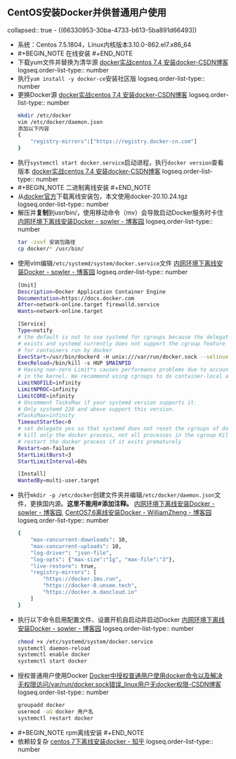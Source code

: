 ## CentOS安装Docker并供普通用户使用
collapsed:: true
	- ((66330953-30ba-4733-b613-5ba891d66493))
- 系统：Centos 7.5.1804，Linux内核版本3.10.0-862.el7.x86_64
- #+BEGIN_NOTE
  在线安装
  #+END_NOTE
- 下载yum文件并替换为清华源 [docker实战centos 7.4 安装docker-CSDN博客](https://blog.csdn.net/chezhang8929/article/details/100794541)
  logseq.order-list-type:: number
- 执行`yum install -y docker-ce`安装社区版
  logseq.order-list-type:: number
- 更换Docker源 [docker实战centos 7.4 安装docker-CSDN博客](https://blog.csdn.net/chezhang8929/article/details/100794541)
  logseq.order-list-type:: number
  ``` bash
  mkdir /etc/docker
  vim /etc/docker/daemon.json
  添加以下内容
  {
      "registry-mirrors":["https://registry.docker-cn.com"]
  }
  ```
- 执行`systemctl start docker.service`启动进程，执行`docker version`查看版本 [docker实战centos 7.4 安装docker-CSDN博客](https://blog.csdn.net/chezhang8929/article/details/100794541)
  logseq.order-list-type:: number
- #+BEGIN_NOTE
  二进制离线安装
  #+END_NOTE
- 从[docker官方](https://download.docker.com/linux/static/stable/x86_64/)下载离线安装包，本文使用docker-20.10.24.tgz
  logseq.order-list-type:: number
- 解压并**复制**到usr/bin/，使用移动命令（mv）会导致启动Docker服务时卡住 [内网环境下离线安装Docker - sowler - 博客园](https://www.cnblogs.com/sowler/p/18228732)
  logseq.order-list-type:: number
  ``` bash
  tar -zxvf 安装包路径
  cp docker/* /usr/bin/
  ```
- 使用vim编辑`/etc/systemd/system/docker.service`文件 [内网环境下离线安装Docker - sowler - 博客园](https://www.cnblogs.com/sowler/p/18228732)
  logseq.order-list-type:: number
  ``` bash
  [Unit]
  Description=Docker Application Container Engine
  Documentation=https://docs.docker.com
  After=network-online.target firewalld.service
  Wants=network-online.target
  
  [Service]
  Type=notify
  # the default is not to use systemd for cgroups because the delegate issues still
  # exists and systemd currently does not support the cgroup feature set required
  # for containers run by docker
  ExecStart=/usr/bin/dockerd -H unix:///var/run/docker.sock --selinux-enabled=false --default-ulimit nofile=65536:65536
  ExecReload=/bin/kill -s HUP $MAINPID
  # Having non-zero Limit*s causes performance problems due to accounting overhead
  # in the kernel. We recommend using cgroups to do container-local accounting.
  LimitNOFILE=infinity
  LimitNPROC=infinity
  LimitCORE=infinity
  # Uncomment TasksMax if your systemd version supports it.
  # Only systemd 226 and above support this version.
  #TasksMax=infinity
  TimeoutStartSec=0
  # set delegate yes so that systemd does not reset the cgroups of docker containers Delegate=yes
  # kill only the docker process, not all processes in the cgroup KillMode=process
  # restart the docker process if it exits prematurely
  Restart=on-failure
  StartLimitBurst=3
  StartLimitInterval=60s
  
  [Install]
  WantedBy=multi-user.target
  ```
- 执行`mkdir -p /etc/docker`创建文件夹并编辑`/etc/docker/daemon.json`文件，更换国内源。**这里不能用\#添加注释。** [内网环境下离线安装Docker - sowler - 博客园](https://www.cnblogs.com/sowler/p/18228732), [CentOS7.6离线安装Docker - WilliamZheng - 博客园](https://www.cnblogs.com/williamzheng/p/18094590)
  logseq.order-list-type:: number
  ``` bash
  {
      "max-concurrent-downloads": 10,
      "max-concurrent-uploads": 10,
      "log-driver": "json-file",
      "log-opts": {"max-size":"1g", "max-file":"3"},
      "live-restore": true,
      "registry-mirrors": [
          "https://docker.1ms.run",
          "https://docker-0.unsee.tech",
          "https://docker.m.daocloud.io"
      ]
  }
  ```
- 执行以下命令启用配置文件、设置开机自启动并启动Docker [内网环境下离线安装Docker - sowler - 博客园](https://www.cnblogs.com/sowler/p/18228732)
  logseq.order-list-type:: number
  ``` bash
  chmod +x /etc/systemd/system/docker.service
  systemctl daemon-reload
  systemctl enable docker
  systemctl start docker
  ```
- 授权普通用户使用Docker [Docker中授权普通用户使用docker命令以及解决无权限访问/var/run/docker.sock错误_linux用户无docker权限-CSDN博客](https://blog.csdn.net/listhi520/article/details/153514514)
  logseq.order-list-type:: number
  ``` bash
  groupadd docker
  usermod -aG docker 用户名
  systemctl restart docker
  ```
- #+BEGIN_NOTE
  rpm离线安装
  #+END_NOTE
- 依赖较复杂 [centos 7下离线安装docker - 知乎](https://zhuanlan.zhihu.com/p/349055854)
  logseq.order-list-type:: number